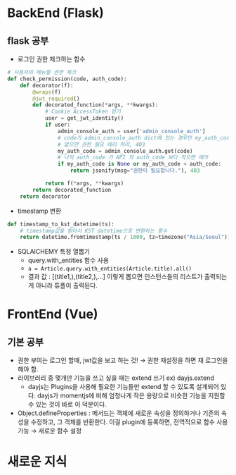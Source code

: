 # BackEnd (Flask)

## flask 공부
  - 로그인 권한 체크하는 함수
  ```python
  # 사용자의 메뉴별 권한 체크
  def check_permission(code, auth_code):
      def decorator(f):
          @wraps(f)
          @jwt_required()
          def decorated_function(*args, **kwargs):
              # Cookie AccessToken 얻기
              user = get_jwt_identity()
              if user:
                  admin_console_auth = user['admin_console_auth']
                  # code가 admin_console_auth dict에 있는 경우만 my_auth_code를 가져온다.
                  # 없으면 권한 필요 에러 처리, 403
                  my_auth_code = admin_console_auth.get(code)
                  # 나의 auth_code 가 API 의 auth_code 보다 작으면 에러
                  if my_auth_code is None or my_auth_code < auth_code:
                      return jsonify(msg="권한이 필요합니다."), 403

              return f(*args, **kwargs)
          return decorated_function
      return decorator
  ```

  - timestamp 변환
  ```python
  def timestamp_to_kst_datetime(ts):
      # timestamp값을 받아서 KST datetime으로 변환하는 함수
      return datetime.fromtimestamp(ts / 1000, tz=timezone("Asia/Seoul"))
  ```
  
  - SQLAlCHEMY 특정 열뽑기
    - query.with_entities 함수 사용
    - `a = Article.query.with_entities(Article.title).all()`
    - 결과 값 : [(title1,),(title2,),...] 이렇게 뽑으면 인스턴스들의 리스트가 출력되는게 아니라 튜플이 출력된다.


# FrontEnd (Vue)

## 기본 공부
  - 권한 부여는 로그인 할때, jwt값을 보고 하는 것! → 권한 재설정을 하면 재 로그인을 해야 함.
  - 라이브러리 중 몇개만 기능을 쓰고 싶을 때는 extend 쓰기 ex) dayjs.extend
    - dayjs는 Plugins을 사용해 필요한 기능들만 extend 할 수 있도록 설계되어 있다. dayjs가 momentjs에 비해 엄청나게 작은 용량으로 비슷한 기능을 지원할 수 있는 것이 바로 이 덕분이다.
  - Object.defineProperties : 메서드는 객체에 새로운 속성을 정의하거나 기존의 속성을 수정하고, 그 객체를 반환한다. 이걸 plugin에 등록하면, 전역적으로 함수 사용 가능 → 새로운 함수 설정

# 새로운 지식

##
